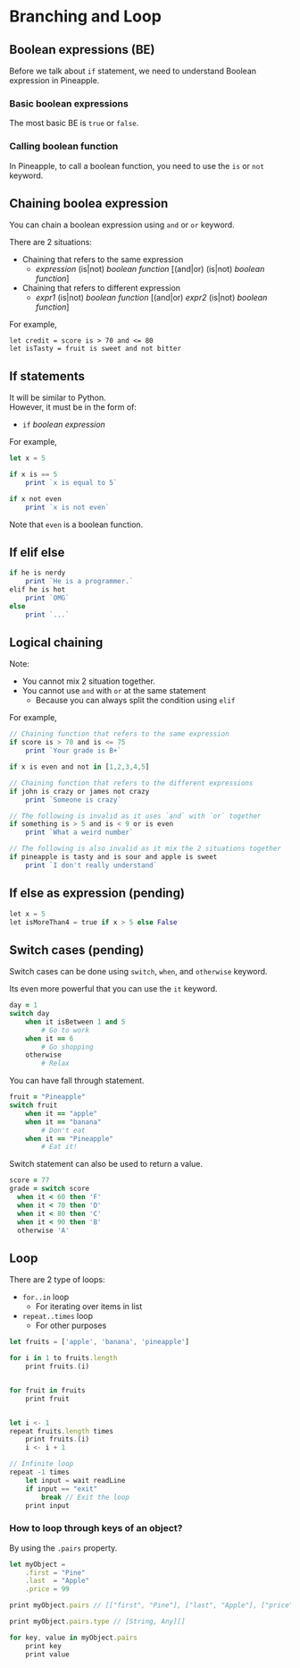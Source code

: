 # Branching and Loop
## Boolean expressions (BE)
Before we talk about `if` statement, we need to understand Boolean expression in Pineapple.  

### Basic boolean expressions
The most basic BE is `true` or `false`.

### Calling boolean function
In Pineapple, to call a boolean function, you need to use the `is` or `not` keyword.


## Chaining boolea expression
You can chain a boolean expression using `and` or `or` keyword.

There are 2 situations:
- Chaining that refers to the same expression
    - *expression* (is|not) *boolean function* [(and|or) (is|not) *boolean function*]
- Chaining that refers to different expression
    - *expr1* (is|not) *boolean function* [(and|or) *expr2* (is|not) *boolean function*]
 
 For example,
 ```
 let credit = score is > 70 and <= 80
 let isTasty = fruit is sweet and not bitter
 ```
    
## If statements
It will be similar to Python.  
However, it must be in the form of:
- `if` *boolean expression* 

For example,
```js
let x = 5

if x is == 5
    print `x is equal to 5`

if x not even
    print `x is not even`
```
Note that `even` is a boolean function.

## If elif else
```js
if he is nerdy 
    print `He is a programmer.`
elif he is hot
    print `OMG`
else 
    print `...`
```

## Logical chaining


Note: 
- You cannot mix 2 situation together.
- You cannot use `and` with `or` at the same statement
    - Because you can always split the condition using `elif`

For example,
```js
// Chaining function that refers to the same expression
if score is > 70 and is <= 75
    print `Your grade is B+`

if x is even and not in [1,2,3,4,5]

// Chaining function that refers to the different expressions
if john is crazy or james not crazy
    print `Someone is crazy`

// The following is invalid as it uses `and` with `or` together
if something is > 5 and is < 9 or is even
    print `What a weird number`

// The following is also invalid as it mix the 2 situations together
if pineapple is tasty and is sour and apple is sweet
    print `I don't really understand`
```

## If else as expression (pending)
```python
let x = 5
let isMoreThan4 = true if x > 5 else False
```

## Switch cases (pending)
Switch cases can be done using `switch`, `when`, and `otherwise` keyword.  

Its even more powerful that you can use the `it` keyword.


```coffee
day = 1
switch day
    when it isBetween 1 and 5
        # Go to work
    when it == 6
        # Go shopping
    otherwise
        # Relax
```
You can have fall through statement.
```coffee
fruit = "Pineapple"
switch fruit
    when it == "apple" 
    when it == "banana"
        # Don't eat
    when it == "Pineapple"
        # Eat it!
```

Switch statement can also be used to return a value.
```Coffee
score = 77
grade = switch score
  when it < 60 then 'F'
  when it < 70 then 'D'
  when it < 80 then 'C'
  when it < 90 then 'B'
  otherwise 'A'
```


## Loop
There are 2 type of loops:
- `for..in` loop
    - For iterating over items in list
- `repeat..times` loop
    - For other purposes
```ts
let fruits = ['apple', 'banana', 'pineapple']

for i in 1 to fruits.length
    print fruits.(i)


for fruit in fruits
    print fruit


let i <- 1
repeat fruits.length times
    print fruits.(i)
    i <- i + 1

// Infinite loop
repeat -1 times
    let input = wait readLine
    if input == "exit" 
        break // Exit the loop
    print input
```

### How to loop through keys of an object?
By using the `.pairs` property.
```ts
let myObject = 
    .first = "Pine"
    .last  = "Apple"
    .price = 99

print myObject.pairs // [["first", "Pine"], ["last", "Apple"], ["price", 99]]

print myObject.pairs.type // [String, Any][]

for key, value in myObject.pairs
    print key
    print value
```
